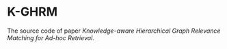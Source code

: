 # K-GHRM
The source code of paper *Knowledge-aware Hierarchical Graph Relevance Matching for Ad-hoc Retrieval*.
